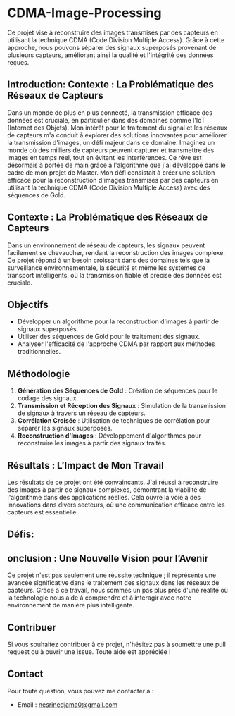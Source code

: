 # CDMA-Image-Processing
Ce projet vise à reconstruire des images transmises par des capteurs en utilisant la technique CDMA (Code Division Multiple Access). Grâce à cette approche, nous pouvons séparer des signaux superposés provenant de plusieurs capteurs, améliorant ainsi la qualité et l'intégrité des données reçues.

## Introduction: Contexte : La Problématique des Réseaux de Capteurs
Dans un monde de plus en plus connecté, la transmission efficace des données est cruciale, en particulier dans des domaines comme l'IoT (Internet des Objets). Mon intérêt pour le traitement du signal et les réseaux de capteurs m'a conduit à explorer des solutions innovantes pour améliorer la transmission d'images, un défi majeur dans ce domaine. Imaginez un monde où des milliers de capteurs peuvent capturer et transmettre des images en temps réel, tout en évitant les interférences. Ce rêve est désormais à portée de main grâce à l'algorithme que j'ai développé dans le cadre de mon projet de Master. Mon défi consistait à créer une solution efficace pour la reconstruction d'images transmises par des capteurs en utilisant la technique CDMA (Code Division Multiple Access) avec des séquences de Gold.

## Contexte : La Problématique des Réseaux de Capteurs
Dans un environnement de réseau de capteurs, les signaux peuvent facilement se chevaucher, rendant la reconstruction des images complexe. Ce projet répond à un besoin croissant dans des domaines tels que la surveillance environnementale, la sécurité et même les systèmes de transport intelligents, où la transmission fiable et précise des données est cruciale.

## Objectifs
- Développer un algorithme pour la reconstruction d'images à partir de signaux superposés.
- Utiliser des séquences de Gold pour le traitement des signaux.
- Analyser l'efficacité de l'approche CDMA par rapport aux méthodes traditionnelles.

## Méthodologie
1. **Génération des Séquences de Gold** : Création de séquences pour le codage des signaux.
2. **Transmission et Réception des Signaux** : Simulation de la transmission de signaux à travers un réseau de capteurs.
3. **Corrélation Croisée** : Utilisation de techniques de corrélation pour séparer les signaux superposés.
4. **Reconstruction d'Images** : Développement d'algorithmes pour reconstruire les images à partir des signaux traités.

## Résultats : L’Impact de Mon Travail
Les résultats de ce projet ont été convaincants. J'ai réussi à reconstruire des images à partir de signaux complexes, démontrant la viabilité de l'algorithme dans des applications réelles. Cela ouvre la voie à des innovations dans divers secteurs, où une communication efficace entre les capteurs est essentielle.

## Défis:


## onclusion : Une Nouvelle Vision pour l’Avenir
Ce projet n'est pas seulement une réussite technique ; il représente une avancée significative dans le traitement des signaux dans les réseaux de capteurs. Grâce à ce travail, nous sommes un pas plus près d'une réalité où la technologie nous aide à comprendre et à interagir avec notre environnement de manière plus intelligente.

## Contribuer
Si vous souhaitez contribuer à ce projet, n'hésitez pas à soumettre une pull request ou à ouvrir une issue. Toute aide est appréciée !

## Contact
Pour toute question, vous pouvez me contacter à :
- Email : [nesrinedjama0@gmail.com](mailto:nesrinedjama0@gmail.com)
